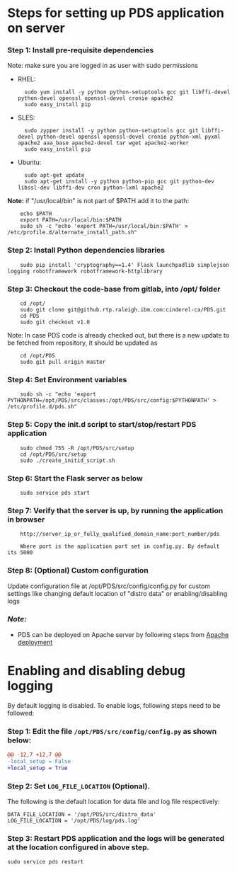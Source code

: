 # Steps for setting up PDS application on server

### Step 1: Install pre-requisite dependencies
Note: make sure you are logged in as user with sudo permissions

* RHEL:

        sudo yum install -y python python-setuptools gcc git libffi-devel python-devel openssl openssl-devel cronie apache2
        sudo easy_install pip

* SLES:

        sudo zypper install -y python python-setuptools gcc git libffi-devel python-devel openssl openssl-devel cronie python-xml pyxml apache2 aaa_base apache2-devel tar wget apache2-worker
        sudo easy_install pip

* Ubuntu:

        sudo apt-get update
        sudo apt-get install -y python python-pip gcc git python-dev libssl-dev libffi-dev cron python-lxml apache2

**Note:** if "/usr/local/bin" is not part of $PATH add it to the path:

        echo $PATH
        export PATH=/usr/local/bin:$PATH
        sudo sh -c "echo 'export PATH=/usr/local/bin:$PATH' > /etc/profile.d/alternate_install_path.sh"

### Step 2: Install Python dependencies libraries

        sudo pip install 'cryptography==1.4' Flask launchpadlib simplejson logging robotframework robotframework-httplibrary


###  Step 3: Checkout the code-base from gitlab, into /opt/ folder

        cd /opt/
        sudo git clone git@github.rtp.raleigh.ibm.com:cinderel-ca/PDS.git
        cd PDS
        sudo git checkout v1.0

Note: In case PDS code is already checked out, but there is a new update to be fetched from repository, it should be updated as

        cd /opt/PDS
        sudo git pull origin master

###  Step 4: Set Environment variables
            
        sudo sh -c "echo 'export PYTHONPATH=/opt/PDS/src/classes:/opt/PDS/src/config:$PYTHONPATH' > /etc/profile.d/pds.sh"

###  Step 5: Copy the init.d script to start/stop/restart PDS application
        sudo chmod 755 -R /opt/PDS/src/setup
        cd /opt/PDS/src/setup
        sudo ./create_initid_script.sh    
        
###  Step 6: Start the Flask server as below

        sudo service pds start

###  Step 7: Verify that the server is up, by running the application in browser
        http://server_ip_or_fully_qualified_domain_name:port_number/pds
        
        Where port is the application port set in config.py. By default its 5000

###  Step 8: (Optional) Custom configuration
Update configuration file at /opt/PDS/src/config/config.py for custom settings like changing default location of "distro data" or enabling/disabling logs


### _**Note:**_
* PDS can be deployed on Apache server by following steps from [Apache deployment](ApacheDeployment.md)

# Enabling and disabling debug logging

By default logging is disabled. To enable logs, following steps need to be followed:

### Step 1: Edit the file `/opt/PDS/src/config/config.py` as shown below:
```diff
@@ -12,7 +12,7 @@
-local_setup = False
+local_setup = True

```
### Step 2: Set `LOG_FILE_LOCATION` (Optional).

The following is the default location for data file and log file respectively:

	DATA_FILE_LOCATION = '/opt/PDS/src/distro_data'
	LOG_FILE_LOCATION = '/opt/PDS/log/pds.log'

### Step 3: Restart PDS application and the logs will be generated at the location configured in above step.

	sudo service pds restart